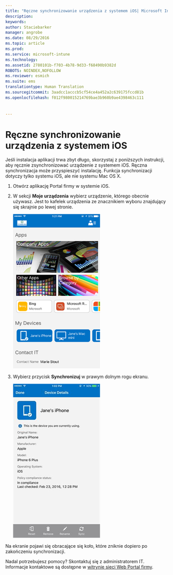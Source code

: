 ```yaml
---
title: "Ręczne synchronizowanie urządzenia z systemem iOS| Microsoft Intune"
description: 
keywords: 
author: Staciebarker
manager: angrobe
ms.date: 08/29/2016
ms.topic: article
ms.prod: 
ms.service: microsoft-intune
ms.technology: 
ms.assetid: 2780101b-f703-4b78-9d33-f68490b9382d
ROBOTS: NOINDEX,NOFOLLOW
ms.reviewer: esmich
ms.suite: ems
translationtype: Human Translation
ms.sourcegitcommit: 3aadcc1acccb5cf54ce4a452a2c639175fccd81b
ms.openlocfilehash: f012f980015214769bae3b960b9ae4398463c111


---
```



# Ręczne synchronizowanie urządzenia z systemem iOS

Jeśli instalacja aplikacji trwa zbyt długo, skorzystaj z poniższych instrukcji, aby ręcznie zsynchronizować urządzenie z systemem iOS. Ręczna synchronizacja może przyspieszyć instalację. Funkcja synchronizacji dotyczy tylko systemu iOS, ale nie systemu Mac OS X.

1. Otwórz aplikację Portal firmy w systemie iOS.

2. W sekcji **Moje urządzenia** wybierz urządzenie, którego obecnie używasz. Jest to kafelek urządzenia ze znacznikiem wyboru znajdujący się skrajnie po lewej stronie.

    ![Ekran urządzenia z sekcją Moje urządzenia](./media/ios-sync-1-comp-portal-apps.png)

3.  Wybierz przycisk **Synchronizuj** w prawym dolnym rogu ekranu.

    ![Szczegóły urządzenia z przyciskiem Synchronizuj](./media/ios-sync-2-sync-button.png)

Na ekranie pojawi się obracające się koło, które zniknie dopiero po zakończeniu synchronizacji.

Nadal potrzebujesz pomocy? Skontaktuj się z administratorem IT. Informacje kontaktowe są dostępne w [witrynie sieci Web Portal firmy](http://portal.manage.microsoft.com).



<!--HONumber=Oct16_HO2-->


